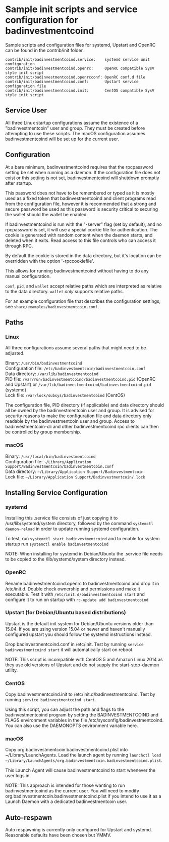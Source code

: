 Sample init scripts and service configuration for badinvestmentcoind
==========================================================

Sample scripts and configuration files for systemd, Upstart and OpenRC
can be found in the contrib/init folder.

    contrib/init/badinvestmentcoind.service:    systemd service unit configuration
    contrib/init/badinvestmentcoind.openrc:     OpenRC compatible SysV style init script
    contrib/init/badinvestmentcoind.openrcconf: OpenRC conf.d file
    contrib/init/badinvestmentcoind.conf:       Upstart service configuration file
    contrib/init/badinvestmentcoind.init:       CentOS compatible SysV style init script

Service User
---------------------------------

All three Linux startup configurations assume the existence of a "badinvestmentcoin" user
and group.  They must be created before attempting to use these scripts.
The macOS configuration assumes badinvestmentcoind will be set up for the current user.

Configuration
---------------------------------

At a bare minimum, badinvestmentcoind requires that the rpcpassword setting be set
when running as a daemon.  If the configuration file does not exist or this
setting is not set, badinvestmentcoind will shutdown promptly after startup.

This password does not have to be remembered or typed as it is mostly used
as a fixed token that badinvestmentcoind and client programs read from the configuration
file, however it is recommended that a strong and secure password be used
as this password is security critical to securing the wallet should the
wallet be enabled.

If badinvestmentcoind is run with the "-server" flag (set by default), and no rpcpassword is set,
it will use a special cookie file for authentication. The cookie is generated with random
content when the daemon starts, and deleted when it exits. Read access to this file
controls who can access it through RPC.

By default the cookie is stored in the data directory, but it's location can be overridden
with the option '-rpccookiefile'.

This allows for running badinvestmentcoind without having to do any manual configuration.

`conf`, `pid`, and `wallet` accept relative paths which are interpreted as
relative to the data directory. `wallet` *only* supports relative paths.

For an example configuration file that describes the configuration settings,
see `share/examples/badinvestmentcoin.conf`.

Paths
---------------------------------

### Linux

All three configurations assume several paths that might need to be adjusted.

Binary:              `/usr/bin/badinvestmentcoind`  
Configuration file:  `/etc/badinvestmentcoin/badinvestmentcoin.conf`  
Data directory:      `/var/lib/badinvestmentcoind`  
PID file:            `/var/run/badinvestmentcoind/badinvestmentcoind.pid` (OpenRC and Upstart) or `/var/lib/badinvestmentcoind/badinvestmentcoind.pid` (systemd)  
Lock file:           `/var/lock/subsys/badinvestmentcoind` (CentOS)  

The configuration file, PID directory (if applicable) and data directory
should all be owned by the badinvestmentcoin user and group.  It is advised for security
reasons to make the configuration file and data directory only readable by the
badinvestmentcoin user and group.  Access to badinvestmentcoin-cli and other badinvestmentcoind rpc clients
can then be controlled by group membership.

### macOS

Binary:              `/usr/local/bin/badinvestmentcoind`  
Configuration file:  `~/Library/Application Support/Badinvestmentcoin/badinvestmentcoin.conf`  
Data directory:      `~/Library/Application Support/Badinvestmentcoin`  
Lock file:           `~/Library/Application Support/Badinvestmentcoin/.lock`  

Installing Service Configuration
-----------------------------------

### systemd

Installing this .service file consists of just copying it to
/usr/lib/systemd/system directory, followed by the command
`systemctl daemon-reload` in order to update running systemd configuration.

To test, run `systemctl start badinvestmentcoind` and to enable for system startup run
`systemctl enable badinvestmentcoind`

NOTE: When installing for systemd in Debian/Ubuntu the .service file needs to be copied to the /lib/systemd/system directory instead.

### OpenRC

Rename badinvestmentcoind.openrc to badinvestmentcoind and drop it in /etc/init.d.  Double
check ownership and permissions and make it executable.  Test it with
`/etc/init.d/badinvestmentcoind start` and configure it to run on startup with
`rc-update add badinvestmentcoind`

### Upstart (for Debian/Ubuntu based distributions)

Upstart is the default init system for Debian/Ubuntu versions older than 15.04. If you are using version 15.04 or newer and haven't manually configured upstart you should follow the systemd instructions instead.

Drop badinvestmentcoind.conf in /etc/init.  Test by running `service badinvestmentcoind start`
it will automatically start on reboot.

NOTE: This script is incompatible with CentOS 5 and Amazon Linux 2014 as they
use old versions of Upstart and do not supply the start-stop-daemon utility.

### CentOS

Copy badinvestmentcoind.init to /etc/init.d/badinvestmentcoind. Test by running `service badinvestmentcoind start`.

Using this script, you can adjust the path and flags to the badinvestmentcoind program by
setting the BADINVESTMENTCOIND and FLAGS environment variables in the file
/etc/sysconfig/badinvestmentcoind. You can also use the DAEMONOPTS environment variable here.

### macOS

Copy org.badinvestmentcoin.badinvestmentcoind.plist into ~/Library/LaunchAgents. Load the launch agent by
running `launchctl load ~/Library/LaunchAgents/org.badinvestmentcoin.badinvestmentcoind.plist`.

This Launch Agent will cause badinvestmentcoind to start whenever the user logs in.

NOTE: This approach is intended for those wanting to run badinvestmentcoind as the current user.
You will need to modify org.badinvestmentcoin.badinvestmentcoind.plist if you intend to use it as a
Launch Daemon with a dedicated badinvestmentcoin user.

Auto-respawn
-----------------------------------

Auto respawning is currently only configured for Upstart and systemd.
Reasonable defaults have been chosen but YMMV.
